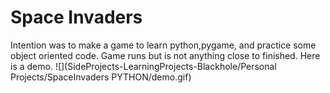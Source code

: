 # Space Invaders
Intention was to make a game to learn python,pygame, and practice some object oriented code.
Game runs but is not anything close to finished. 
Here is a demo. 
![](SideProjects-LearningProjects-Blackhole/Personal Projects/SpaceInvaders PYTHON/demo.gif)
